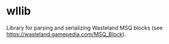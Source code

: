 # wllib

Library for parsing and serializing Wasteland MSQ blocks (see <https://wasteland.gamepedia.com/MSQ_Block>).
